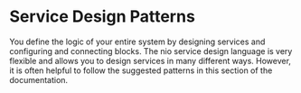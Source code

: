 # Service Design Patterns

You define the logic of your entire system by designing services and configuring and connecting blocks. The nio service design language is very flexible and allows you to design services in many different ways. However, it is often helpful to follow the suggested patterns in this section of the documentation.
